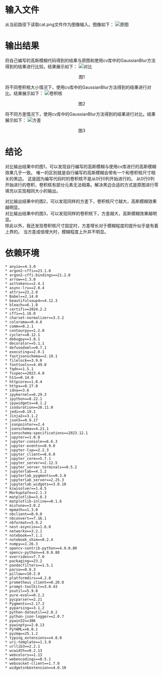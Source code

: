 # 输入文件
从当前路径下读取cat.png文件作为图像输入。图像如下：
![原图](cat.png)
# 输出结果
将自己编写的高斯模糊代码得到的结果与原图和使用cv库中的GaussianBlur方法得到的结果进行比较。结果展示如下：
![对比](Result.png)
<center> 图1 </center>

将不同卷积核大小情况下，使用cv库中的GaussianBlur方法得到的结果进行对比。结果展示如下：
![卷积核](Kernel_size.png)
<center> 图2 </center>  

将不同方差情况下，使用cv库中的GaussianBlur方法得到的结果进行对比。结果展示如下：
![方差](Var.png)  
<center> 图3 </center>  

# 结论
对比输出结果中的图1，可以发现自行编写的高斯模糊与使用cv库进行的高斯模糊效果几乎一致。
唯一的区别就是自行编写的高斯模糊会带有一个和卷积核尺寸相关的黑边。
这是因为编写代码时的卷积核不是从0行0列开始进行的。
从0行0列开始进行的卷积，卷积核有部分元素无法相乘。解决黑边合适的方式是原图进行零填充以实现相同大小的输出。

对比输出结果中的图2，可以发现同样的方差下，卷积核尺寸越大，高斯模糊效果越明显。  
对比输出结果中的图3，可以发现同样的卷积核下，方差越大，高斯模糊效果越明显。  
除此以外，我还发现卷积核尺寸固定时，方差增长对于模糊程度的提升似乎是有着上界的。
当方差成倍增大时，模糊程度上升并不明显。

# 依赖环境 
    * anyio==4.3.0 
    * argon2-cffi==23.1.0         
    * argon2-cffi-bindings==21.2.0  
    * arrow==1.3.0                  
    * asttokens==2.4.1            
    * async-lru==2.0.4            
    * attrs==23.2.0               
    * Babel==2.14.0                 
    * beautifulsoup4==4.12.3  
    * bleach==6.1.0  
    * certifi==2024.2.2  
    * cffi==1.16.0  
    * charset-normalizer==3.3.2  
    * colorama==0.4.6  
    * comm==0.2.1  
    * contourpy==1.2.0  
    * cycler==0.12.1  
    * debugpy==1.8.1  
    * decorator==5.1.1  
    * defusedxml==0.7.1  
    * executing==2.0.1  
    * fastjsonschema==2.19.1  
    * filelock==3.9.0  
    * fonttools==4.49.0    
    * fqdn==1.5.1  
    * fsspec==2023.4.0  
    * h11==0.14.0  
    * httpcore==1.0.4  
    * httpx==0.27.0  
    * idna==3.6  
    * ipykernel==6.29.3  
    * ipython==8.22.1  
    * ipywidgets==8.1.2  
    * isoduration==20.11.0  
    * jedi==0.19.1  
    * Jinja2==3.1.2  
    * json5==0.9.17  
    * jsonpointer==2.4  
    * jsonschema==4.21.1  
    * jsonschema-specifications==2023.12.1  
    * jupyter==1.0.0  
    * jupyter-console==6.6.3  
    * jupyter-events==0.9.0  
    * jupyter-lsp==2.2.3  
    * jupyter_client==8.6.0  
    * jupyter_core==5.7.1  
    * jupyter_server==2.12.5  
    * jupyter_server_terminals==0.5.2  
    * jupyterlab==4.1.2  
    * jupyterlab_pygments==0.3.0  
    * jupyterlab_server==2.25.3  
    * jupyterlab_widgets==3.0.10  
    * kiwisolver==1.4.5  
    * MarkupSafe==2.1.3  
    * matplotlib==3.8.3  
    * matplotlib-inline==0.1.6  
    * mistune==3.0.2  
    * mpmath==1.3.0  
    * nbclient==0.9.0  
    * nbconvert==7.16.1  
    * nbformat==5.9.2  
    * nest-asyncio==1.6.0  
    * networkx==3.2.1  
    * notebook==7.1.1  
    * notebook_shim==0.2.4  
    * numpy==1.26.3  
    * opencv-contrib-python==4.9.0.80  
    * opencv-python==4.9.0.80  
    * overrides==7.7.0  
    * packaging==23.2  
    * pandocfilters==1.5.1  
    * parso==0.8.3  
    * pillow==10.2.0  
    * platformdirs==4.2.0  
    * prometheus_client==0.20.0  
    * prompt-toolkit==3.0.43  
    * psutil==5.9.8  
    * pure-eval==0.2.2  
    * pycparser==2.21  
    * Pygments==2.17.2  
    * pyparsing==3.1.2  
    * python-dateutil==2.8.2  
    * python-json-logger==2.0.7  
    * pywin32==306  
    * pywinpty==2.0.13  
    * PyYAML==6.0.1  
    * pyzmq==25.1.2  
    * typing_extensions==4.8.0  
    * uri-template==1.3.0  
    * urllib3==2.2.1  
    * wcwidth==0.2.13  
    * webcolors==1.13  
    * webencodings==0.5.1  
    * websocket-client==1.7.0  
    * widgetsnbextension==4.0.10  
